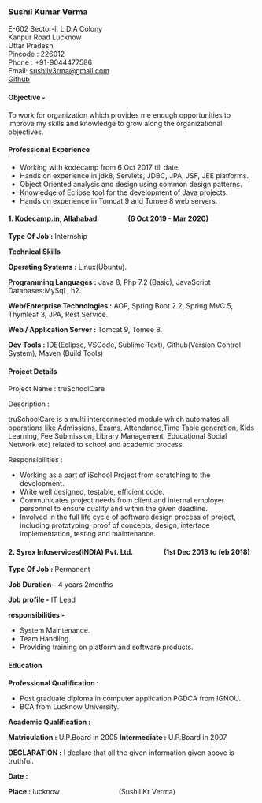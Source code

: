 ### Sushil Kumar Verma

E-602 Sector-I, L.D.A Colony<br>
Kanpur Road Lucknow<br>
Uttar Pradesh<br>
Pincode : 226012<br>
Phone : +91-9044477586<br>
Email: sushilv3rma@gmail.com<br>
[Github](https://github.com/sushilv3)<br>

#### Objective -

To work for organization which provides me enough opportunities to improve my
skills and knowledge to grow along the organizational objectives.

#### Professional Experience

- Working with kodecamp from 6 Oct 2017 till date.
- Hands on experience in jdk8, Servlets, JDBC, JPA, JSF, JEE platforms.
- Object Oriented analysis and design using common design patterns.
- Knowledge of Eclipse tool for the development of Java projects.
- Hands on experience in Tomcat 9 and Tomee 8 web servers.

#### 1. Kodecamp.in, Allahabad &emsp;&emsp;&emsp;&emsp; (6 Oct 2019 - Mar 2020)

**Type Of Job :**  Internship

**Technical Skills**

**Operating Systems :** Linux(Ubuntu).

**Programming Languages :** Java 8, Php 7.2 (Basic), JavaScript
Databases:MySql , h2.

**Web/Enterprise Technologies :** AOP, Spring Boot 2.2, Spring MVC 5, Thymleaf 3, JPA, Rest Service.

**Web / Application Server :** Tomcat 9, Tomee 8.


**Dev Tools :** IDE(Eclipse, VSCode, Sublime Text), Github(Version Control System), Maven (Build Tools)

#### Project Details

Project Name : truSchoolCare

Description :

truSchoolCare is a multi interconnected module which automates all operations like
Admissions, Exams, Attendance,Time Table generation, Kids Learning, Fee Submission,
Library Management, Educational Social Network etc) related to school and academic
process.

Responsibilities :

- Working as a part of iSchool Project from scratching to the development.
- Write well designed, testable, efficient code.
- Communicates project needs from client and internal employer personnel to ensure
  quality and within the given deadline.
- Involved in the full life cycle of software design process of project, including
  prototyping, proof of concepts, design, interface implementation, testing and
  maintenance.

#### 2. Syrex  Infoservices(INDIA) Pvt. Ltd. &emsp;&emsp;&emsp;&emsp; (1st Dec 2013 to feb 2018)

**Type Of Job :** Permanent

**Job Duration -**  4 years 2months

**Job profile -**  IT Lead

**responsibilities -**

* System Maintenance.
* Team Handling.
* Providing training on platform and software products.

#### Education

**Professional Qualification :**

* Post graduate diploma in  computer application PGDCA from   IGNOU.
* BCA from Lucknow University.

**Academic Qualification :**

**Matriculation :** U.P.Board in 2005
**Intermediate :** U.P.Board in 2007

**DECLARATION :**  I declare that all the given information given above is truthful.

**Date :**

**Place :** lucknow   &emsp;&emsp;&emsp;&emsp;&emsp;&emsp;&emsp;&emsp;                                                          (Sushil Kr Verma)

